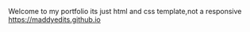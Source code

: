  Welcome to my portfolio
its just html and css template,not a responsive
https://maddyedits.github.io
